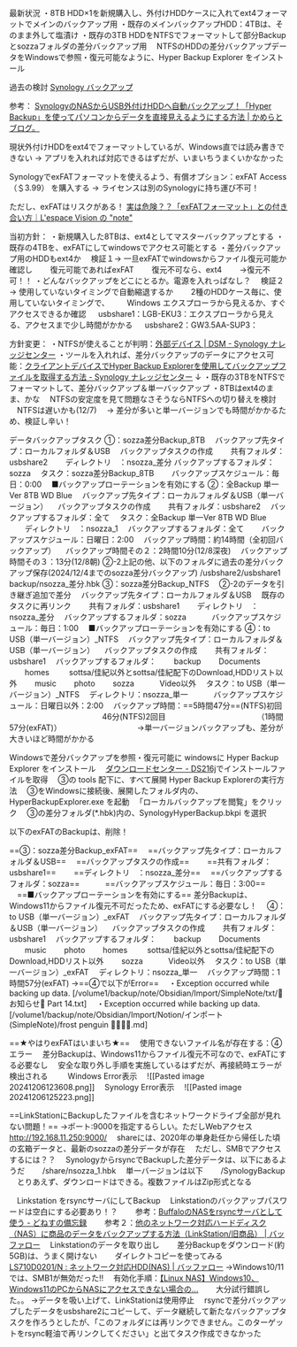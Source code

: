 最新状況
・8TB HDD×1を新規購入し、外付けHDDケースに入れてext4フォーマットでメインのバックアップ用
・既存のメインバックアップHDD：4TBは、そのまま外して塩漬け
・既存の3TB HDDをNTFSでフォーマットして部分Backupとsozzaフォルダの差分バックアップ用
　NTFSのHDDの差分バックアップデータをWindowsで参照・復元可能なように、Hyper Backup Explorer をインストール

過去の検討
[Synology バックアップ](obsidian://open?vault=sync&file=Import%2FSimpleNote%2F%E7%92%B0%E5%A2%83%2FSynology%20%E3%83%90%E3%83%83%E3%82%AF%E3%82%A2%E3%83%83%E3%83%97)

参考：
[SynologyのNASからUSB外付けHDDへ自動バックアップ！「Hyper Backup」を使ってパソコンからデータを直接見えるようにする方法 | かめらとブログ。](https://camera10.me/blog/synology_nas_backup)

現状外付けHDDをext4でフォーマットしているが、Windows直では読み書きできない
→ アプリを入れれば対応できるはずだが、いまいちうまくいかなかった

SynologyでexFATフォーマットを使えるよう、有償オプション：exFAT Access（＄3.99） を購入する
→ ライセンスは別のSynologyに持ち運び不可！

ただし、exFATはリスクがある！
[実は危険？？「exFATフォーマット」との付き合い方｜L'espace Vision の "note"](https://www.note.lespace.co.jp/n/n50b26ef76f88)

当初方針：
・新規購入した8TBは、ext4としてマスターバックアップとする
・既存の4TBを、exFATにしてwindowsでアクセス可能とする
・差分バックアップ用のHDDもext4か
　検証１→ 一旦exFATでwindowsからファイル復元可能か確認し
　　復元可能であればexFAT
　　復元不可なら、ext4
　　→復元不可！！
・どんなバックアップをどこにとるか。電源を入れっぱなし？
　検証２→ 使用していないタイミングで自動縮退するか
　　2種のHDDケース毎に、使用していないタイミングで、
　　Windows エクスプローラから見えるか、すぐアクセスできるか確認
  　 usbshare1：LGB-EKU3：エクスプローラから見える、アクセスまで少し時間がかかる
  　 usbshare2：GW3.5AA-SUP3：

方針変更：
・NTFSが使えることが判明：[外部デバイス | DSM - Synology ナレッジセンター](https://kb.synology.com/ja-jp/DSM/help/DSM/AdminCenter/system_externaldevice_devicelist?version=7)
・ツールを入れれば、差分バックアップのデータにアクセス可能：[クライアントデバイスでHyper Backup Explorerを使用してバックアップファイルを取得する方法 - Synology ナレッジセンター](https://kb.synology.com/ja-jp/DSM/tutorial/How_to_retrieve_backup_files_with_Hyper_Backup_Explorer)
↓
・既存の3TBをNTFSでフォーマットして、差分バックアップ＆単一バックアップ
・8TBはext4のまま、かな
　NTFSの安定度を見て問題なさそうならNTFSへの切り替えを検討
　NTFSは遅いかも(12/7)
　→ 差分が多いと単一バージョンでも時間がかかるため、検証し辛い！

データバックアップタスク
①：sozza差分Backup_8TB
　バックアップ先タイプ：ローカルフォルダ＆USB
　バックアップタスクの作成
　　共有フォルダ：usbshare2
　　ディレクトリ　：nsozza_差分
 バックアップするフォルダ：sozza
　タスク：sozza差分Backup_8TB
　　バックアップスケジュール：毎日：0:00
　■バックアップローテーションを有効にする
②：全Backup 単一Ver 8TB WD Blue
　バックアップ先タイプ：ローカルフォルダ＆USB（単一バージョン）
　バックアップタスクの作成
　　共有フォルダ：usbshare2
　バックアップするフォルダ：全て
　タスク：全Backup 単一Ver 8TB WD Blue
　　ディレクトリ　：nsozza_1
　バックアップするフォルダ：全て
　　バックアップスケジュール：日曜日：2:00
　バックアップ時間：約14時間（全初回バックアップ）
　バックアップ時間その２：2時間10分(12/8深夜)
　バックアップ時間その３：13分(12/8朝)
②-2上記の他、以下のフォルダに過去の差分バックアップ保存(2024/12/4までのsozza差分バックアップ)
 /usbshare2/usbshare1 backup/nsozza_差分.hbk
③：sozza差分Backup_NTFS
　②-2のデータを引き継ぎ追加で差分
　バックアップ先タイプ：ローカルフォルダ＆USB
　既存のタスクに再リンク
　　共有フォルダ：usbshare1
　　ディレクトリ　：nsozza_差分
　バックアップするフォルダ：sozza
　　　バックアップスケジュール：毎日：1:00
　■バックアップローテーションを有効にする
④：to USB（単一バージョン）_NTFS
　バックアップ先タイプ：ローカルフォルダ＆USB（単一バージョン）
　バックアップタスクの作成
　　共有フォルダ：usbshare1
　バックアップするフォルダ：
　　backup
　　Documents
　　homes
　　 sottsa/佳紀以外とsottsa/佳紀配下のDownload,HDDリスト以外
　　music
　　photo
　　sozza
　　　Video以外
　タスク：to USB（単一バージョン）_NTFS
　ディレクトリ：nsozza_単一
　　　バックアップスケジュール：日曜日以外：2:00
　バックアップ時間：==5時間47分==(NTFS)初回
　　　　　　　　　　　　46分(NTFS)2回目
　　　　　　　　　　　　（1時間57分(exFAT)）　　　　　　　　　　
 →単一バージョンバックアップも、差分が大きいほど時間がかかる

Windowsで差分バックアップを参照・復元可能に
windowsに Hyper Backup Explorer をインストール
　[ダウンロードセンター - DS216j](https://www.synology.com/ja-jp/support/download/DS216j?version=6.2#utilities)でインストールファイルを取得
　③の tools 配下に、すべて展開
Hyper Backup Explorerの実行方法
　③をWindowsに接続後、展開したフォルダ内の、HyperBackupExplorer.exe を起動
　「ローカルバックアップを閲覧」をクリック
　③の差分フォルダ(*.hbk)内の、SynologyHyperBackup.bkpi を選択

以下のexFATのBackupは、削除！

==③：sozza差分Backup_exFAT==
　==バックアップ先タイプ：ローカルフォルダ＆USB==
　==バックアップタスクの作成==
　　==共有フォルダ：usbshare1==
　　==ディレクトリ　：nsozza_差分==
　==バックアップするフォルダ：sozza==
　　　==バックアップスケジュール：毎日：3:00==
　==■バックアップローテーションを有効にする==
差分Backupは、Windows11からファイル復元不可だったため、exFATにする必要なし！　
④：to USB（単一バージョン）_exFAT
　バックアップ先タイプ：ローカルフォルダ＆USB（単一バージョン）
　バックアップタスクの作成
　　共有フォルダ：usbshare1
　バックアップするフォルダ：
　　backup
　　Documents
　　music
　　photo
　　homes
　　 sottsa/佳紀以外とsottsa/佳紀配下のDownload,HDDリスト以外
　　sozza
　　　Video以外
　タスク：to USB（単一バージョン）_exFAT
　ディレクトリ：nsozza_単一
　バックアップ時間：1時間57分(exFAT)
→==④で以下がError==
　・Exception occurred while backing up data. [/volume1/backup/note/Obsidian/Import/SimpleNote/txt/🐧お知らせ🐧 Part 14.txt]
　・Exception occurred while backing up data. [/volume1/backup/note/Obsidian/Import/Notion/インポート(SimpleNote)/frost penguin 🐧🇯🇵🗼.md]

==★やはりexFATはいまいち★==
　使用できないファイル名が存在する：④エラー
　差分Backupは、Windows11からファイル復元不可なので、exFATにする必要なし
　安全な取り外し手順を実施しているはずだが、再接続時エラーが検出される
　
　Windows Error表示
　![[Pasted image 20241206123608.png]]
　Synology Error表示
　![[Pasted image 20241206125223.png]]

==LinkStationにBackupしたファイルを含むネットワークドライブ全部が見れない問題！==
→ポート:9000を指定するらしい。ただしWebアクセス
　http://192.168.11.250:9000/
　shareには、2020年の単身赴任から帰任した頃の玄箱データと、最新のsozzaの差分データが存在
　ただし、SMBでアクセスするには？？
　SynologyからrsyncでBackupした差分データは、以下にあるようだ
　　/share/nsozza_1.hbk
　単一バージョンは以下
　　/SynologyBackup
　とりあえず、ダウンロードはできる。複数ファイルはZip形式となる

　Linkstation をrsyncサーバにしてBackup
　Linkstationのバックアップパスワードは空白にする必要あり！？
　　参考：[BuffaloのNASをrsyncサーバとして使う - どねすの備忘録](https://rednes.hatenadiary.org/entry/20090806/1249516084)
　　参考２：[他のネットワーク対応ハードディスク（NAS）に商品のデータをバックアップする方法（LinkStation/旧商品） | バッファロー](https://www.buffalo.jp/support/faq/detail/5687.html)
　Linkstationのデータを取り出し
　　差分Backupをダウンロード(約5GB)は、うまく開けない
　　ダイレクトコピーを使ってみる
　　[LS710D0201/N : ネットワーク対応HDD(NAS) | バッファロー](https://www.buffalo.jp/product/detail/ls710d0201_n.html)
→Windows10/11では、SMB1が無効だった!!
　有効化手順：[【Linux NAS】Windows10、Windows11のPCからNASにアクセスできない場合の...](https://qa.elecom.co.jp/faq_detail.html?category=&id=7594)
　　大分試行錯誤した。。
→データを吸い上げて、LinkStationは使用停止
　rsyncで差分バックアップしたデータをusbshare2にコピーして、データ継続して新たなバックアップタスクを作ろうとしたが、「このフォルダには再リンクできません。このターゲットをrsync軽油で再リンクしてください」と出てタスク作成できなかった